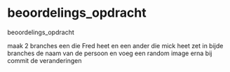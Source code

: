 # beoordelings_opdracht
beoordelings_opdracht



maak 2 branches een die Fred heet en een ander die mick heet
zet in bijde branches de naam van de persoon en voeg een random image erna bij
commit de veranderingen
